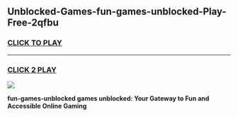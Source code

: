 
## Unblocked-Games-fun-games-unblocked-Play-Free-2qfbu
<h3>
<a href="https://premium76.site?title=fun-games-unblocked&ref=15A">CLICK TO PLAY</a></h3>
<hr>

<h3>
<a href="https://premium76.site?title=fun-games-unblocked&ref=15A">CLICK 2 PLAY</a>
  
</h3>

<a href="https://premium76.site?title=fun-games-unblocked&ref=15A"><img src="https://clearcache.store/games.png"></a>


**fun-games-unblocked games unblocked: Your Gateway to Fun and Accessible Online Gaming**
